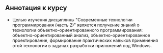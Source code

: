 ## Аннотация к курсу
- Целью изучения дисциплины "Современные технологии программирования (часть 2)" является получение знаний о технологии объектно-ориентированного программирования: объектно-ориентированный анализ, объектно-ориентированное проектирование, формирование практических навыков применения этой технологии в задачах разработки приложений под Windows.
